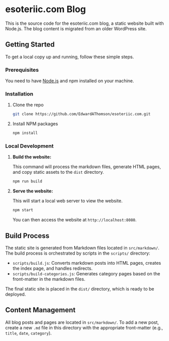 # esoteriic.com Blog

This is the source code for the esoteriic.com blog, a static website built with Node.js. The blog content is migrated from an older WordPress site.

## Getting Started

To get a local copy up and running, follow these simple steps.

### Prerequisites

You need to have [Node.js](https://nodejs.org/) and npm installed on your machine.

### Installation

1.  Clone the repo

    ```sh
    git clone https://github.com/EdwardAThomson/esoteriic.com.git
    ```

2.  Install NPM packages

    ```sh
    npm install
    ```

### Local Development

1.  **Build the website:**

    This command will process the markdown files, generate HTML pages, and copy static assets to the `dist` directory.

    ```sh
    npm run build
    ```

2.  **Serve the website:**

    This will start a local web server to view the website.

    ```sh
    npm start
    ```
    
    You can then access the website at `http://localhost:8080`.

## Build Process

The static site is generated from Markdown files located in `src/markdown/`. The build process is orchestrated by scripts in the `scripts/` directory:

-   `scripts/build.js`: Converts markdown posts into HTML pages, creates the index page, and handles redirects.
-   `scripts/build-categories.js`: Generates category pages based on the front-matter in the markdown files.

The final static site is placed in the `dist/` directory, which is ready to be deployed.

## Content Management

All blog posts and pages are located in `src/markdown/`. To add a new post, create a new `.md` file in this directory with the appropriate front-matter (e.g., `title`, `date`, `category`). 